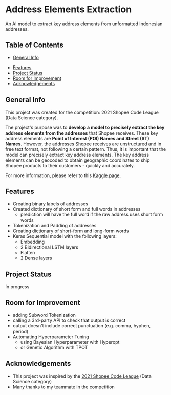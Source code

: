 # Address Elements Extraction
An AI model to extract key address elements from unformatted Indonesian addresses.

## Table of Contents
- [General Info](#general-info)
<!-- - [Technologies](#technologies) -->
- [Features](#features)
- [Project Status](#project-status)
- [Room for Improvement](#room-for-improvement)
- [Acknowledgements](#acknowledgements)

## General Info
This project was created for the competition: 2021 Shopee Code League (Data Science category). 

The project's purpose was to **develop a model to precisely extract the key address elements from the addresses** that Shopee receives. These key address elements are **Point of Interest (POI) Names and Street (ST) Names**. 
However, the addresses Shopee receives are unstructured and in free text format, not following a certain pattern. Thus, it is important that the model can precisely extract key address elements. The key address elements can be geocoded to obtain geographic coordinates to ship Shopee products to their customers - quickly and accurately.

For more information, please refer to this [Kaggle page](https://www.kaggle.com/c/scl-2021-ds).

<!-- ## Technologies
Project is created with:
- Python version 3.8.5
- Tensorflow version 2.4.1 -->

## Features
- Creating binary labels of addresses
- Created dictionary of short form and full words in addresses
	- prediction will have the full word if the raw address uses short form words
- Tokenization and Padding of addresses
- Creating dictionary of short-form and long-form words
- Keras Sequential model with the following layers:
	- Embedding
	- 2 Bidirectional LSTM layers
	- Flatten
	- 2 Dense layers

## Project Status
In progress

## Room for Improvement
- adding Subword Tokenization
- calling a 3rd-party API to check that output is correct
- output doesn't include correct punctuation (e.g. comma, hyphen, period)
- Automating Hyperparameter Tuning
	- using Bayesian Hyperparameter with Hyperopt
	- or Genetic Algorithm with TPOT

## Acknowledgements
- This project was inspired by the [2021 Shopee Code League](https://careers.shopee.sg/codeleague/) (Data Science category)
- Many thanks to my teammate in the competition
